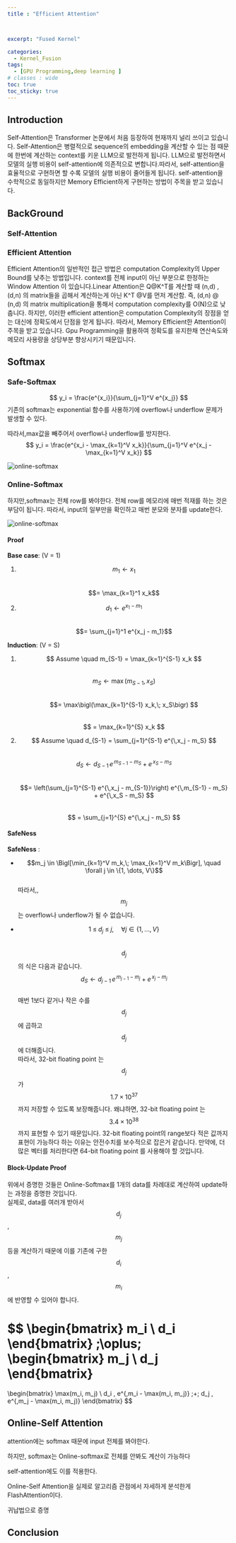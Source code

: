 ```yaml
---
title : "Efficient Attention"



excerpt: "Fused Kernel"

categories:
  - Kernel_Fusion
tags:
  - [GPU Programming,deep learning ]
# classes : wide
toc: true
toc_sticky: true
---
```

## Introduction

Self-Attention은 Transformer 논문에서 처음 등장하여 현재까지 널리 쓰이고 있습니다.
Self-Attention은 병렬적으로 sequence의 embedding을 계산할 수 있는 점 때문에 한번에 계산하는 context를 키운 LLM으로 발전하게 됩니다.
LLM으로 발전하면서 모델의 실행 비용이 self-attention에 의존적으로 변합니다.따라서, self-attention을 효율적으로 구현하면 할 수록 모델의 실행 비용이 줄어들게 됩니다.
self-attention을 수학적으로 동일하지만 Memory Efficient하게 구현하는 방법이 주목을 받고 있습니다.


## BackGround

### Self-Attention


### Efficient Attention

Efficient Attention의 일반적인 접근 방법은 computation Complexity의 Upper Bound를 낮추는 방법입니다. 
context를 전체 input이 아닌 부분으로 한정하는 Window Attention 이 있습니다.Linear Attention은 Q@K^T를 계산할 때 (n,d) ,(d,n) 의 matrix들을 곱해서 계산하는게 아닌 K^T @V를 먼저 계산함. 즉, (d,n) @ (n,d) 의 matrix multiplication을 통해서 computation complexity를 O(N)으로 낮춥니다.
하지만, 이러한 efficient attention은 computation Complexity의 장점을 얻는 대신에 정확도에서 단점을 얻게 됩니다.
따라서, Memory Efficient한 Attention이 주목을 받고 있습니다. Gpu Programming을 활용하여 정확도를 유지한채 연산속도와 메모리 사용량을 상당부분 향상시키기 때문입니다.

## Softmax

### Safe-Softmax

$$ y_i = \frac{e^{x_i}}{\sum_{j=1}^V e^{x_j}} $$
기존의 softmax는 exponential 함수를 사용하기에 overflow나 underflow 문제가 발생할 수 있다.

따라서,max값을 빼주어서 overflow나 underflow를 방지한다.
$$ y_i = \frac{e^{x_i - \max_{k=1}^V x_k}}{\sum_{j=1}^V e^{x_j - \max_{k=1}^V x_k}} $$


![online-softmax](\assets\images\DeepLearning\KernelFusion\safesoftmax.png)



### Online-Softmax 
하지만,softmax는 전체 row를 봐야한다.
전체 row를 메모리에 매번 적재를 하는 것은 부담이 됩니다.
따라서, input의 일부만을 확인하고 매번 분모와 분자를 update한다.

![online-softmax](\assets\images\DeepLearning\KernelFusion\online-softmax.png)


#### Proof 

**Base case**: \(V = 1\)

1. $$m_1 \leftarrow x_1$$  
   $$= \max_{k=1}^1 x_k$$

2. $$d_1 \leftarrow e^{x_1 - m_1}$$  
   $$= \sum_{j=1}^1 e^{x_j - m_1}$$


**Induction**: \(V = S\)

1. $$ Assume \quad m_{S-1} = \max_{k=1}^{S-1} x_k $$  
$$m_S \leftarrow \max(m_{S-1}, x_S) $$  
$$= \max\bigl(\max_{k=1}^{S-1} x_k,\; x_S\bigr) $$  
$$ = \max_{k=1}^{S} x_k $$  



2. $$ Assume \quad d_{S-1} = \sum_{j=1}^{S-1} e^{\,x_j - m_S} $$  
$$d_S \leftarrow d_{S-1} \, e^{\,m_{S-1} - m_S} + e^{\,x_S - m_S} $$  
$$= \left(\sum_{j=1}^{S-1} e^{\,x_j - m_{S-1}}\right) e^{\,m_{S-1} - m_S} + e^{\,x_S - m_S} $$  
$$ = \sum_{j=1}^{S} e^{\,x_j - m_S} $$

#### SafeNess 

**SafeNess** :  
- $$m_j \in \Bigl[\min_{k=1}^V m_k,\; \max_{k=1}^V m_k\Bigr], \quad \forall j \in \{1, \dots, V\}$$  
  따라서,, $$m_j$$ 는 overflow나 underflow가 될 수 없습니다.

- $$1 \;\le\; d_j \;\le\; j, \quad \forall j \in \{1, \dots, V\}$$  
  $$d_j $$의 식은 다음과 같습니다.  
  $$d_S \leftarrow d_{j-1} \, e^{\,m_{j-1} - m_j} + e^{\,x_j - m_j} $$  
  매번 1보다 같거나 작은 수를 $$d_j $$에 곱하고 $$d_j $$에 더해줍니다.  
  따라서, 32-bit floating point 는 $$d_j$$가 $$1.7 \times 10^{37}$$ 까지 저장할 수 있도록 보장해줍니다.
  왜냐하면, 32-bit floating point 는 $$ 3.4 \times 10^{38}$$ 까지 표현할 수 있기 때문입니다. 
  32-bit floating point의 range보다 적은 값까지 표현이 가능하다 하는 이유는 안전수치를 보수적으로 잡은거 같습니다. 
  만약에, 더 많은 벡터를 처리한다면 64-bit floating point 를 사용해야 할 것입니다.  
  
#### Block-Update Proof
위에서 증명한 것들은 Online-Softmax를 1개의 data를 차례대로 계산하여 update하는 과정을 증명한 것입니다.  
실제로, data를 여러개 받아서 $$d_j $$ , $$m_j $$ 등을 계산하기 때문에 이를 기존에 구한 $$d_i $$ , $$m_i $$ 에 반영할 수 있어야 합니다.  

$$
\begin{bmatrix}
m_i \\
d_i
\end{bmatrix}
\;\oplus\;
\begin{bmatrix}
m_j \\
d_j
\end{bmatrix}
=
\begin{bmatrix}
\max(m_i, m_j) \\
d_i \, e^{\,m_i - \max(m_i, m_j)} \;+\; d_j \, e^{\,m_j - \max(m_i, m_j)}
\end{bmatrix}
$$


## Online-Self Attention
attention에는 softmax 때문에 input 전체를 봐야한다.

하지만, softmax는 Online-softmax로 전체를 안봐도 계산이 가능하다

self-attention에도 이를 적용한다.

Online-Self Attention을 실제로 알고리즘 관점에서 자세하게 분석한게 FlashAttention이다.


귀납법으로 증명



## Conclusion

